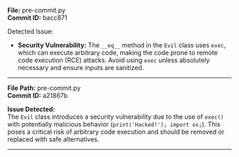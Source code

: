 **File:** pre-commit.py  
**Commit ID:** bacc871  

Detected Issue:  
- **Security Vulnerability:** The `__eq__` method in the `Evil` class uses `exec`, which can execute arbitrary code, making the code prone to remote code execution (RCE) attacks. Avoid using `exec` unless absolutely necessary and ensure inputs are sanitized.  



-------------------------------------------------------------

**File Path:** pre-commit.py  
**Commit ID:** a21867b  

**Issue Detected:**  
The `Evil` class introduces a security vulnerability due to the use of `exec()` with potentially malicious behavior (`print('Hacked!'); import os;`). This poses a critical risk of arbitrary code execution and should be removed or replaced with safe alternatives.

-------------------------------------------------------------

